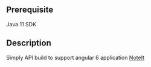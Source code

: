 ## Prerequisite
Java 11 SDK

## Description
Simply API build to support angular 6 application [NoteIt](https://github.com/mischiedorian/note-it-app)
